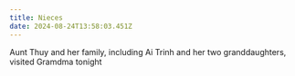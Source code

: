 ```yaml
---
title: Nieces
date: 2024-08-24T13:58:03.451Z
---
```


Aunt Thuy and her family, including Ai Trinh and her two granddaughters, visited Gramdma tonight
